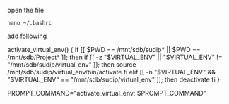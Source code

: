 open the file 

```
nano ~/.bashrc
```

add following 






activate_virtual_env() {
    if [[ $PWD == /mnt/sdb/sudip* || $PWD == /mnt/sdb/Project* ]]; then
        if [[ -z "$VIRTUAL_ENV" || "$VIRTUAL_ENV" != "/mnt/sdb/sudip/virtual_env" ]]; then
            source /mnt/sdb/sudip/virtual_env/bin/activate
        fi
    elif [[ -n "$VIRTUAL_ENV" && "$VIRTUAL_ENV" == "/mnt/sdb/sudip/virtual_env" ]]; then
        deactivate
    fi
}

PROMPT_COMMAND="activate_virtual_env; $PROMPT_COMMAND"
